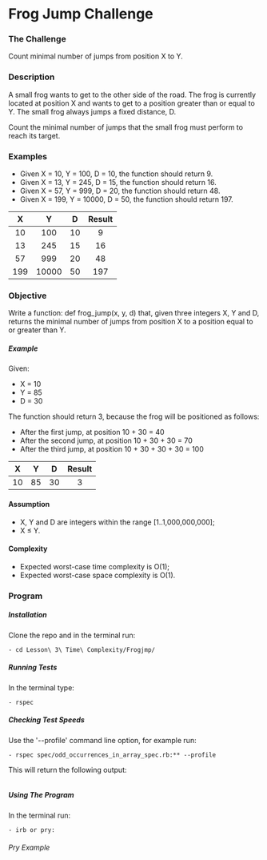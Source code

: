 # Frog Jump Challenge

### The Challenge

Count minimal number of jumps from position X to Y.

### Description

A small frog wants to get to the other side of the road. The frog is currently located at position X and wants to get to a position greater than or equal to Y. The small frog always jumps a fixed distance, D.

Count the minimal number of jumps that the small frog must perform to reach its target.

### Examples

- Given X = 10, Y = 100, D = 10, the function should return 9.
- Given X = 13, Y = 245, D = 15, the function should return 16.
- Given X = 57, Y = 999, D = 20, the function should return 48.
- Given X = 199, Y = 10000, D = 50, the function should return 197.

X | Y | D | Result
:-------------: | :-------------: | :-------------: | :-------------:
10 | 100 | 10 | 9
13 | 245 | 15 | 16
57 | 999 | 20 | 48
199 | 10000 | 50 | 197


### Objective
Write a function: def frog_jump(x, y, d) that, given three integers X, Y and D, returns the minimal number of jumps from position X to a position equal to or greater than Y.

##### Example
Given:
- X = 10  
- Y = 85   
- D = 30

The function should return 3, because the frog will be positioned as follows:

- After the first jump, at position 10 + 30 = 40
- After the second jump, at position 10 + 30 + 30 = 70
- After the third jump, at position 10 + 30 + 30 + 30 = 100

X | Y | D | Result
:-------------: | :-------------: | :-------------: | :-------------:
10 | 85 | 30 | 3

#### Assumption

- X, Y and D are integers within the range [1..1,000,000,000];
- X ≤ Y.

#### Complexity

- Expected worst-case time complexity is O(1);
- Expected worst-case space complexity is O(1).

### Program

##### Installation
Clone the repo and in the terminal run:
```
- cd Lesson\ 3\ Time\ Complexity/Frogjmp/
```

##### Running Tests
In the terminal type:
```
- rspec
```

##### Checking Test Speeds
Use the '--profile' command line option, for example run:

```
- rspec spec/odd_occurrences_in_array_spec.rb:** --profile
```

This will return the following output:

```
```

##### Using The Program
In the terminal run:

```
- irb or pry:
```

###### Pry Example
```
```
